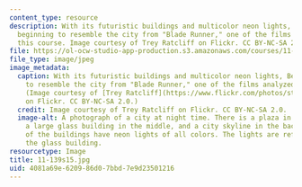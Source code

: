 ```yaml
---
content_type: resource
description: With its futuristic buildings and multicolor neon lights, Beijing is
  beginning to resemble the city from "Blade Runner," one of the films analyzed in
  this course. Image courtesy of Trey Ratcliff on Flickr. CC BY-NC-SA 2.0.
file: https://ol-ocw-studio-app-production.s3.amazonaws.com/courses/11-139-the-city-in-film-spring-2015/4081a69e620986d07bbd7e9d23501216_11-139s15.jpg
file_type: image/jpeg
image_metadata:
  caption: With its futuristic buildings and multicolor neon lights, Beijing is beginning
    to resemble the city from "Blade Runner," one of the films analyzed in this course.
    (Image courtesy of [Trey Ratcliff](https://www.flickr.com/photos/stuckincustoms/6474655359/)
    on Flickr. CC BY-NC-SA 2.0.)
  credit: Image courtesy of Trey Ratcliff on Flickr. CC BY-NC-SA 2.0.
  image-alt: A photograph of a city at night time. There is a plaza in the foreground,
    a large glass building in the middle, and a city skyline in the background. Many
    of the buildings have neon lights of all colors. The lights are reflected off
    the glass building.
resourcetype: Image
title: 11-139s15.jpg
uid: 4081a69e-6209-86d0-7bbd-7e9d23501216
---
```

